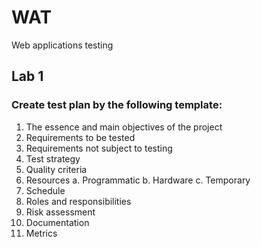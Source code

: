 # WAT
 Web applications testing

## Lab 1
### Create test plan by the following template:
1. The essence and main objectives of the project
2. Requirements to be tested
3. Requirements not subject to testing
4. Test strategy
5.	Quality criteria
6.	Resources
    a.	Programmatic
    b.	Hardware
    c.	Temporary
7.	Schedule
8.	Roles and responsibilities
9.	Risk assessment
10.	Documentation
11. Metrics

##

